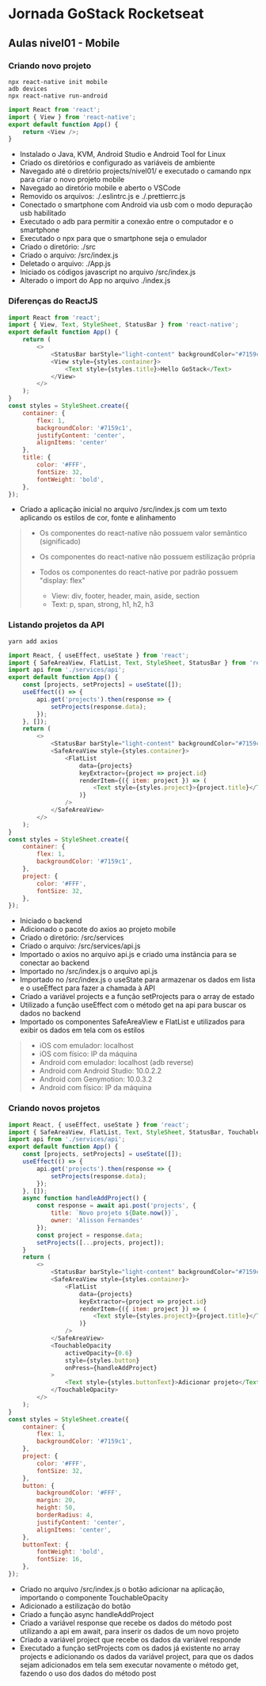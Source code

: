 # Jornada GoStack Rocketseat

## Aulas nivel01 - Mobile

### Criando novo projeto

```shell
npx react-native init mobile
adb devices
npx react-native run-android
```

```js
import React from 'react';
import { View } from 'react-native';
export default function App() {
    return <View />;
}
```

- Instalado o Java, KVM, Android Studio e Android Tool for Linux
- Criado os diretórios e configurado as variáveis de ambiente
- Navegado até o diretório projects/nivel01/ e executado o camando npx para criar o novo projeto mobile
- Navegado ao diretório mobile e aberto o VSCode
- Removido os arquivos: ./.eslintrc.js e ./.prettierrc.js
- Conectado o smartphone com Android via usb com o modo depuração usb habilitado
- Executado o adb para permitir a conexão entre o computador e o smartphone
- Executado o npx para que o smartphone seja o emulador
- Criado o diretório: ./src
- Criado o arquivo: /src/index.js
- Deletado o arquivo: ./App.js
- Iniciado os códigos javascript no arquivo /src/index.js
- Alterado o import do App no arquivo ./index.js

### Diferenças do ReactJS

```js
import React from 'react';
import { View, Text, StyleSheet, StatusBar } from 'react-native';
export default function App() {
    return (
        <>
            <StatusBar barStyle="light-content" backgroundColor="#7159c1" />
            <View style={styles.container}>
                <Text style={styles.title}>Hello GoStack</Text>
            </View>
        </>
    );
}
const styles = StyleSheet.create({
    container: {
        flex: 1,
        backgroundColor: '#7159c1',
        justifyContent: 'center',
        alignItems: 'center'
    },
    title: {
        color: '#FFF',
        fontSize: 32,
        fontWeight: 'bold',
    },
});
```

- Criado a aplicação inicial no arquivo /src/index.js com um texto aplicando os estilos de cor, fonte e alinhamento

> - Os componentes do react-native não possuem valor semântico (significado)
> - Os componentes do react-native não possuem estilização própria
> - Todos os componentes do react-native por padrão possuem "display: flex"
>
>   - View: div, footer, header, main, aside, section
>   - Text: p, span, strong, h1, h2, h3

### Listando projetos da API

```shell
yarn add axios
```

```js
import React, { useEffect, useState } from 'react';
import { SafeAreaView, FlatList, Text, StyleSheet, StatusBar } from 'react-native';
import api from './services/api';
export default function App() {
    const [projects, setProjects] = useState([]);
    useEffect(() => {
        api.get('projects').then(response => {
            setProjects(response.data);
        });
    }, []);
    return (
        <>
            <StatusBar barStyle="light-content" backgroundColor="#7159c1" />
            <SafeAreaView style={styles.container}>
                <FlatList    
                    data={projects}
                    keyExtractor={project => project.id}
                    renderItem={({ item: project }) => (
                        <Text style={styles.project}>{project.title}</Text>
                    )}
                />
            </SafeAreaView>
        </>
    );
}
const styles = StyleSheet.create({
    container: {
        flex: 1,
        backgroundColor: '#7159c1',
    },
    project: {
        color: '#FFF',
        fontSize: 32,
    },
});
```

- Iniciado o backend
- Adicionado o pacote do axios ao projeto mobile
- Criado o diretório: /src/services
- Criado o arquivo: /src/services/api.js
- Importado o axios no arquivo api.js e criado uma instância para se conectar ao backend
- Importado no /src/index.js o arquivo api.js
- Importado no /src/index.js o useState para armazenar os dados em lista e o useEffect para fazer a chamada à API
- Criado a variável projects e a função setProjects para o array de estado
- Utilizado a função useEffect com o método get na api para buscar os dados no backend
- Importado os componentes SafeAreaView e FlatList e utilizados para exibir os dados em tela com os estilos

> - iOS com emulador: localhost
> - iOS com físico: IP da máquina
> - Android com emulador: localhost (adb reverse)
> - Android com Android Studio: 10.0.2.2
> - Android com Genymotion: 10.0.3.2
> - Android com físico: IP da máquina

### Criando novos projetos

```js
import React, { useEffect, useState } from 'react';
import { SafeAreaView, FlatList, Text, StyleSheet, StatusBar, TouchableOpacity } from 'react-native';
import api from './services/api';
export default function App() {
    const [projects, setProjects] = useState([]);
    useEffect(() => {
        api.get('projects').then(response => {
            setProjects(response.data);
        });
    }, []);
    async function handleAddProject() {
        const response = await api.post('projects', {
            title: `Novo projeto ${Date.now()}`,
            owner: 'Alisson Fernandes'
        });
        const project = response.data;
        setProjects([...projects, project]);
    }
    return (
        <>
            <StatusBar barStyle="light-content" backgroundColor="#7159c1" />
            <SafeAreaView style={styles.container}>
                <FlatList    
                    data={projects}
                    keyExtractor={project => project.id}
                    renderItem={({ item: project }) => (
                        <Text style={styles.project}>{project.title}</Text>
                    )}
                />
            </SafeAreaView>
            <TouchableOpacity
                activeOpacity={0.6}
                style={styles.button}
                onPress={handleAddProject}
            >
                <Text style={styles.buttonText}>Adicionar projeto</Text>
            </TouchableOpacity>
        </>
    );
}
const styles = StyleSheet.create({
    container: {
        flex: 1,
        backgroundColor: '#7159c1',
    },
    project: {
        color: '#FFF',
        fontSize: 32,
    },
    button: {
        backgroundColor: '#FFF',
        margin: 20,
        height: 50,
        borderRadius: 4,
        justifyContent: 'center',
        alignItems: 'center',
    },
    buttonText: {
        fontWeight: 'bold',
        fontSize: 16,
    },
});
```

- Criado no arquivo /src/index.js o botão adicionar na aplicação, importando o componente TouchableOpacity
- Adicionado a estilização do botão
- Criado a função async handleAddProject
- Criado a variável response que recebe os dados do método post utilizando a api em await, para inserir os dados de um novo projeto
- Criado a variável project que recebe os dados da variável responde
- Executado a função setProjects com os dados já existente no array projects e adicionando os dados da variável project, para que os dados sejam adicionados em tela sem executar novamente o método get, fazendo o uso dos dados do método post
